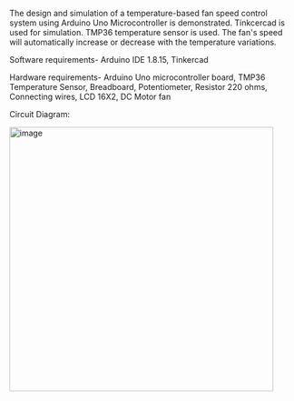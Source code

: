 The design and simulation of a temperature-based fan speed control system using Arduino Uno Microcontroller is demonstrated.
Tinkcercad is used for simulation.
TMP36 temperature sensor is used. 
The fan's speed will automatically increase or decrease with the temperature variations.

Software requirements- Arduino IDE 1.8.15, Tinkercad

Hardware requirements- Arduino Uno microcontroller board, TMP36 Temperature Sensor, Breadboard, Potentiometer, Resistor 220 ohms, Connecting wires, LCD 16X2, DC Motor fan


Circuit Diagram:

<img width="465" alt="image" src="https://user-images.githubusercontent.com/72334877/175360894-972b1e1f-b403-4fde-9fb4-999cc37f18af.png">
